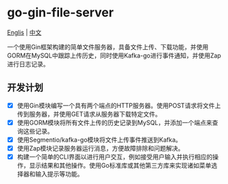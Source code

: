 # go-gin-file-server
[Englis](./README.md) | [中文](./README_zh.md)

一个使用Gin框架构建的简单文件服务器，具备文件上传、下载功能，并使用GORM在MySQL中跟踪上传历史，同时使用Kafka-go进行事件通知，并使用Zap进行日志记录。

## 开发计划
- [x] 使用Gin模块编写一个具有两个端点的HTTP服务器。使用POST请求将文件上传到服务器，并使用GET请求从服务器下载特定文件。
- [X] 使用GORM模块将所有文件上传的历史记录到MySQL，并添加一个端点来查询这些记录。
- [X] 使用Segmentio/kafka-go模块将文件上传事件推送到Kafka。
- [X] 使用Zap模块记录服务器运行消息，方便故障排除和问题解决。
- [X] 构建一个简单的CLI界面以进行用户交互，例如接受用户输入并执行相应的操作，显示结果和其他操作。使用Go标准库或其他第三方库来实现诸如菜单选择器和输入提示等功能。